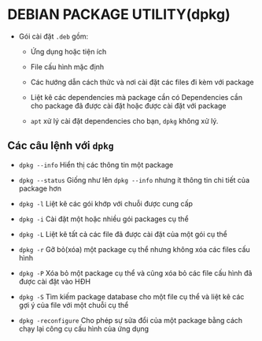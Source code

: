 # DEBIAN PACKAGE UTILITY(dpkg)

- Gói cài đặt `.deb` gồm:

	+ Ứng dụng hoặc tiện ích

	+ File cấu hình mặc định

	+ Các hướng dẫn cách thức và nơi cài đặt các files đi kèm với package

	+ Liệt kê các dependencies mà package cần có Dependencies cần cho package đã được cài đặt hoặc được cài đặt với package

	+ `apt` xử lý cài đặt dependencies cho bạn, `dpkg` không xử lý.

## Các câu lệnh với `dpkg`

- `dpkg --info` Hiển thị các thông tin một package

- `dpkg --status` Giống như lên `dpkg --info` nhưng ít thông tin chi tiết của package hơn

- `dpkg -l` Liệt kê các gói khớp với chuỗi được cung cấp

- `dpkg -i` Cài đặt một hoặc nhiều gói packages cụ thể

- `dpkg -L` Liệt kê tất cả các file đã được cài đặt của một gói cụ thể

- `dpkg -r` Gỡ bỏ(xóa) một package cụ thể nhưng không xóa các files cấu hình

- `dpkg -P` Xóa bỏ một package cụ thể và cũng xóa bỏ các file cấu hình đã được cài đặt vào HĐH

- `dpkg -S` Tìm kiếm package database cho một file cụ thể và liệt kê các gợi ý của file với một chuỗi cụ thể

- `dpkg -reconfigure` Cho phép sự sửa đổi của một package bằng cách chạy lại công cụ cấu hình của ứng dụng